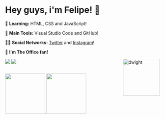 # Hey guys, i'm Felipe! :rocket:

🌱 **Learning:** HTML, CSS and JavaScript!

🎒 **Main Tools:** Visual Studio Code and GitHub!

🙋‍♂️ **Social Networks:** [Twitter](https://twitter.com/akafelp) and [Instagram](https://www.instagram.com/felipesoarws/)!

:movie_camera: **I'm The Office fan!**
  
<div> 
 <a href="https://instagram.com/felipesoarws" target="_blank"><img src="https://img.shields.io/badge/-Instagram-%23E4405F?style=for-the-badge&logo=instagram&logoColor=white" target="_blank"></a>
 <a href="https://twitter.com/akafelp" target="_blank"><img src="https://img.shields.io/badge/Twitter-1DA1F2?style=for-the-badge&logo=twitter&logoColor=white" target="_blank"></a>
  <img align="right" height="120" width="120" alt="dwight" src="https://i.gifer.com/origin/fc/fc058c9918d9da1ddf986d01ec3ef3d6_w200.gif">

</div>


  ##
 
 <div>
  <a href="https://github.com/felipesoarws">
  <img height="130em" src="https://github-readme-stats.vercel.app/api?username=felipesoarws&show_icons=true&theme=dark&include_all_commits=true&count_private=true"/>
  <img height="130em" src="https://github-readme-stats.vercel.app/api/top-langs/?username=felipesoarws&layout=compact&langs_count=7&theme=dark"/>
</div>




